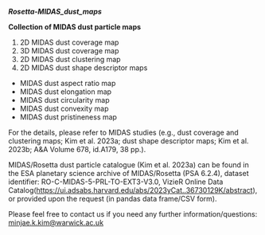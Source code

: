 ***Rosetta-MIDAS_dust_maps***

**Collection of MIDAS dust particle maps**

1. 2D MIDAS dust coverage map
2. 3D MIDAS dust coverage map
3. 2D MIDAS dust clustering map
4. 2D MIDAS dust shape descriptor maps
- MIDAS dust aspect ratio map
- MIDAS dust elongation map
- MIDAS dust circularity map
- MIDAS dust convexity map
- MIDAS dust pristineness map

For the details, please refer to MIDAS studies (e.g., dust coverage and clustering maps; Kim et al. 2023a; dust shape descriptor maps; Kim et al. 2023b; A&A Volume 678, id.A179, 38 pp.).

MIDAS/Rosetta dust particle catalogue (Kim et al. 2023a) can be found in the ESA planetary science archive of MIDAS/Rosetta (PSA 6.2.4), dataset identifier: RO-C-MIDAS-5-PRL-TO-EXT3-V3.0, VizieR Online Data Catalog(https://ui.adsabs.harvard.edu/abs/2023yCat..36730129K/abstract), or provided upon the request (in pandas data frame/CSV form).

Please feel free to contact us if you need any further information/questions: minjae.k.kim@warwick.ac.uk
